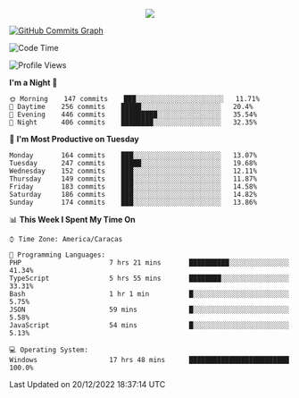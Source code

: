 <p align="center">
  <a href="http://www.github.com/thevacs">
    <img src="https://github-readme-streak-stats.herokuapp.com/?user=thevacs&stroke=ffffff&background=1c1917&ring=0891b2&fire=0891b2&currStreakNum=ffffff&currStreakLabel=0891b2&sideNums=ffffff&sideLabels=ffffff&dates=ffffff&hide_border=true" />
  </a>
  
  <a href="http://www.github.com/thevacs"><img src="https://github-readme-activity-graph.cyclic.app/graph?username=thevacs&bg_color=000000&color=ffffff&line=ff0000&point=ebebeb&area=true&hide_border=true" alt="GitHub Commits Graph" /></a>
  
</p>

<!--START_SECTION:waka-->
![Code Time](http://img.shields.io/badge/Code%20Time-981%20hrs%2030%20mins-blue)

![Profile Views](http://img.shields.io/badge/Profile%20Views-6-blue)

**I'm a Night 🦉** 

```text
🌞 Morning    147 commits    ███░░░░░░░░░░░░░░░░░░░░░░   11.71% 
🌆 Daytime    256 commits    █████░░░░░░░░░░░░░░░░░░░░   20.4% 
🌃 Evening    446 commits    █████████░░░░░░░░░░░░░░░░   35.54% 
🌙 Night      406 commits    ████████░░░░░░░░░░░░░░░░░   32.35%

```
📅 **I'm Most Productive on Tuesday** 

```text
Monday       164 commits    ███░░░░░░░░░░░░░░░░░░░░░░   13.07% 
Tuesday      247 commits    █████░░░░░░░░░░░░░░░░░░░░   19.68% 
Wednesday    152 commits    ███░░░░░░░░░░░░░░░░░░░░░░   12.11% 
Thursday     149 commits    ███░░░░░░░░░░░░░░░░░░░░░░   11.87% 
Friday       183 commits    ███░░░░░░░░░░░░░░░░░░░░░░   14.58% 
Saturday     186 commits    ███░░░░░░░░░░░░░░░░░░░░░░   14.82% 
Sunday       174 commits    ███░░░░░░░░░░░░░░░░░░░░░░   13.86%

```


📊 **This Week I Spent My Time On** 

```text
⌚︎ Time Zone: America/Caracas

💬 Programming Languages: 
PHP                      7 hrs 21 mins       ██████████░░░░░░░░░░░░░░░   41.34% 
TypeScript               5 hrs 55 mins       ████████░░░░░░░░░░░░░░░░░   33.31% 
Bash                     1 hr 1 min          █░░░░░░░░░░░░░░░░░░░░░░░░   5.75% 
JSON                     59 mins             █░░░░░░░░░░░░░░░░░░░░░░░░   5.58% 
JavaScript               54 mins             █░░░░░░░░░░░░░░░░░░░░░░░░   5.13%

💻 Operating System: 
Windows                  17 hrs 48 mins      █████████████████████████   100.0%

```


 Last Updated on 20/12/2022 18:37:14 UTC
<!--END_SECTION:waka-->
